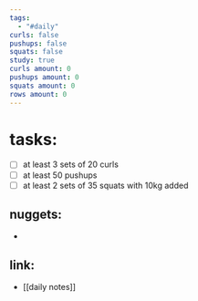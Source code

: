 ```yaml
---
tags:
  - "#daily"
curls: false
pushups: false
squats: false
study: true
curls amount: 0
pushups amount: 0
squats amount: 0
rows amount: 0
---
```

# tasks:
- [ ] at least 3 sets of 20 curls 
- [ ] at least 50 pushups
- [ ] at least 2 sets of 35 squats with 10kg added
## nuggets:
- 
## link: 
- [[daily notes]] 